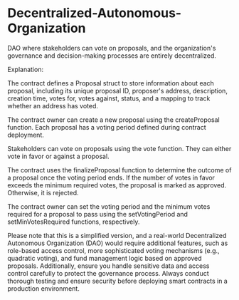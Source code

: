 # Decentralized-Autonomous-Organization
DAO where stakeholders can vote on proposals, and the organization's governance and decision-making processes are entirely decentralized.

Explanation:

The contract defines a Proposal struct to store information about each proposal, including its unique proposal ID, proposer's address, description, creation time, votes for, votes against, status, and a mapping to track whether an address has voted.

The contract owner can create a new proposal using the createProposal function. Each proposal has a voting period defined during contract deployment.

Stakeholders can vote on proposals using the vote function. They can either vote in favor or against a proposal.

The contract uses the finalizeProposal function to determine the outcome of a proposal once the voting period ends. If the number of votes in favor exceeds the minimum required votes, the proposal is marked as approved. Otherwise, it is rejected.

The contract owner can set the voting period and the minimum votes required for a proposal to pass using the setVotingPeriod and setMinVotesRequired functions, respectively.

Please note that this is a simplified version, and a real-world Decentralized Autonomous Organization (DAO) would require additional features, such as role-based access control, more sophisticated voting mechanisms (e.g., quadratic voting), and fund management logic based on approved proposals. Additionally, ensure you handle sensitive data and access control carefully to protect the governance process. Always conduct thorough testing and ensure security before deploying smart contracts in a production environment.
